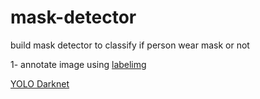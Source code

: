 # mask-detector
build mask detector to classify if person wear mask or not

1- annotate image using <a href = "https://github.com/qaprosoft/labelImg"> labelimg </a>


<a href="https://drive.google.com/drive/folders/1pcmr0ikURC1Ad5zw4SdC7heS7Maf4lZj?usp=sharing"> YOLO Darknet </a>
